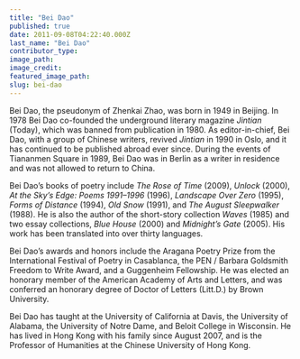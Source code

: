 ```yaml
---
title: "Bei Dao"
published: true
date: 2011-09-08T04:22:40.000Z
last_name: "Bei Dao"
contributor_type:
image_path:
image_credit:
featured_image_path:
slug: bei-dao
---
```


Bei Dao, the pseudonym of Zhenkai Zhao, was born in 1949 in Beijing. In 1978 Bei Dao co-founded the underground literary magazine _Jintian_ (Today), which was banned from publication in 1980. As editor-in-chief, Bei Dao, with a group of Chinese writers, revived _Jintian_ in 1990 in Oslo, and it has continued to be published abroad ever since. During the events of Tiananmen Square in 1989, Bei Dao was in Berlin as a writer in residence and was not allowed to return to China.

Bei Dao’s books of poetry include _The Rose of Time_ (2009), _Unlock_ (2000), _At the Sky’s Edge: Poems 1991–1996_ (1996), _Landscape Over Zero_ (1995), _Forms of Distance_ (1994), _Old Snow_ (1991), and _The August Sleepwalker_ (1988). He is also the author of the short-story collection _Waves_ (1985) and two essay collections, _Blue House_ (2000) and _Midnight’s Gate_ (2005). His work has been translated into over thirty languages.

Bei Dao’s awards and honors include the Aragana Poetry Prize from the International Festival of Poetry in Casablanca, the PEN / Barbara Goldsmith Freedom to Write Award, and a Guggenheim Fellowship. He was elected an honorary member of the American Academy of Arts and Letters, and was conferred an honorary degree of Doctor of Letters (Litt.D.) by Brown University.

Bei Dao has taught at the University of California at Davis, the University of Alabama, the University of Notre Dame, and Beloit College in Wisconsin. He has lived in Hong Kong with his family since August 2007, and is the Professor of Humanities at the Chinese University of Hong Kong.

